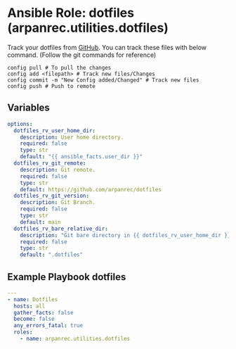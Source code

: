 # Ansible Role: dotfiles (arpanrec.utilities.dotfiles)

Track your dotfiles from [GitHub](https://github.com/arpanrec/dotfiles). You can track these files with below command. (Follow the git commands for reference)

```shell
config pull # To pull the changes
config add <filepath> # Track new files/Changes
config commit -m "New Config added/Changed" # Track new files
config push # Push to remote
```

## Variables

```yaml
options:
  dotfiles_rv_user_home_dir:
    description: User home directory.
    required: false
    type: str
    default: "{{ ansible_facts.user_dir }}"
  dotfiles_rv_git_remote:
    description: Git remote.
    required: false
    type: str
    default: https://github.com/arpanrec/dotfiles
  dotfiles_rv_git_version:
    description: Git Branch.
    required: false
    type: str
    default: main
  dotfiles_rv_bare_relative_dir:
    description: "Git bare directory in {{ dotfiles_rv_user_home_dir }}."
    required: false
    type: str
    default: ".dotfiles"
```

## Example Playbook dotfiles

```yaml
---
- name: Dotfiles
  hosts: all
  gather_facts: false
  become: false
  any_errors_fatal: true
  roles:
    - name: arpanrec.utilities.dotfiles
```
